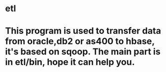 # etl
# This program is used to transfer data from oracle,db2 or as400 to hbase, it's based on sqoop. The main part is in etl/bin, hope it can help you.
